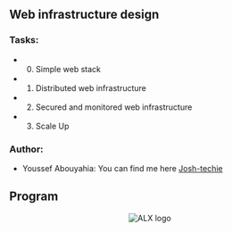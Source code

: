 ## Web infrastructure design

### Tasks:
- 0) Simple web stack
- 1) Distributed web infrastructure
- 2) Secured and monitored web infrastructure
- 3) Scale Up

### Author: 
- Youssef Abouyahia: You can find me here [Josh-techie](https://github.com/Josh-techie)

## Program
<div align="center">
  <img src="https://lh3.googleusercontent.com/vH1HTHhq7BIEuhIDuEc2Wrc2LgZigsJEWDR56ALuDFRZv9-jqCgHNHuBHIB-fLrrbwp7tJ8b7qeIJo0VtHUh=s0" alt="ALX logo">
  </div>
